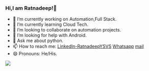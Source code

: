 ### Hi,I am Ratnadeep!👋


- 🔭 I’m currently working on Automation,Full Stack.
- 🌱 I’m currently learning Cloud Tech.
- 👯 I’m looking to collaborate on automation projects.
- 🤔 I’m looking for help with Android.
- 💬 Ask me about python.
- 📫 How to reach me: [LinkedIn-RatnadeepYSVS](https://www.linkedin.com/in/ratnadeep-yeleswarapu-9586661b3/) [Whatsapp](https://wa.me/919177410501)
      [mail](mailto:ratnadeepysvs@protonmail.com)
- 😄 Pronouns: He/His.


<img src="https://github-readme-stats.vercel.app/api?username=RatnadeepYSVS&&show_icons=true&title_color=ffffff&icon_color=bb2acf&text_color=daf7dc&bg_color=151515">
